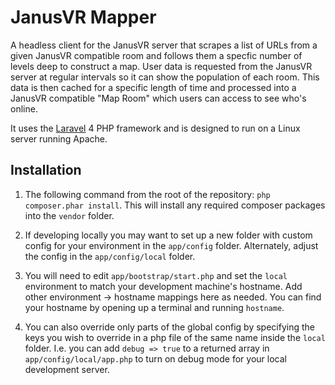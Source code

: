 JanusVR Mapper
==============

A headless client for the JanusVR server that scrapes a list of URLs from a given JanusVR compatible room and follows them a specfic number of levels deep to construct a map. User data is requested from the JanusVR server at regular intervals so it can show the population of each room. This data is then cached for a specific length of time and processed into a JanusVR compatible "Map Room" which users can access to see who's online.

It uses the [Laravel](http://laravel.com/) 4 PHP framework and is designed to run on a Linux server running Apache.

Installation
------------

1) The following command from the root of the repository: `php composer.phar install`. This will install any required composer packages into the `vendor` folder.

2) If developing locally you may want to set up a new folder with custom config for your environment in the `app/config` folder. Alternately, adjust the config in the `app/config/local` folder. 

3) You will need to edit `app/bootstrap/start.php` and set the `local` environment to match your development machine's hostname. Add other environment -> hostname mappings here as needed. You can find your hostname by opening up a terminal and running `hostname`.

4) You can also override only parts of the global config by specifying the keys you wish to override in a php file of the same name inside the `local` folder. I.e. you can add `debug => true` to a returned array in `app/config/local/app.php` to turn on debug mode for your local development server.